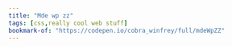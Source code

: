 ```yaml
---
title: "Mde wp zz"
tags: [css,really cool web stuff]
bookmark-of: "https://codepen.io/cobra_winfrey/full/mdeWpZZ"
---
```

